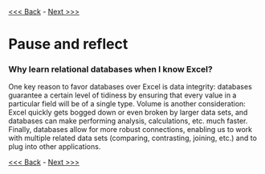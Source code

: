 [<<< Back](11-querieschallenge.md) - [Next >>>](13-pyplussql-pseudo.md)

# Pause and reflect

### Why learn relational databases when I know Excel?

One key reason to favor databases over Excel is data integrity: databases guarantee a certain level of tidiness by ensuring that every value in a particular field will be of a single type. Volume is another consideration: Excel quickly gets bogged down or even broken by larger data sets, and databases can make performing analysis, calculations, etc. much faster. Finally, databases allow for more robust connections, enabling us to work with multiple related data sets (comparing, contrasting, joining, etc.) and to plug into other applications.

[<<< Back](11-querieschallenge.md) - [Next >>>](13-pyplussql-pseudo.md)
